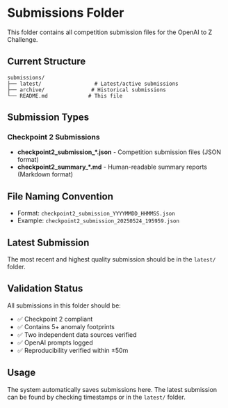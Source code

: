 # Submissions Folder

This folder contains all competition submission files for the OpenAI to Z Challenge.

## Current Structure

```
submissions/
├── latest/                 # Latest/active submissions
├── archive/               # Historical submissions
└── README.md             # This file
```

## Submission Types

### Checkpoint 2 Submissions
- **checkpoint2_submission_*.json** - Competition submission files (JSON format)
- **checkpoint2_summary_*.md** - Human-readable summary reports (Markdown format)

## File Naming Convention
- Format: `checkpoint2_submission_YYYYMMDD_HHMMSS.json`
- Example: `checkpoint2_submission_20250524_195959.json`

## Latest Submission
The most recent and highest quality submission should be in the `latest/` folder.

## Validation Status
All submissions in this folder should be:
- ✅ Checkpoint 2 compliant
- ✅ Contains 5+ anomaly footprints
- ✅ Two independent data sources verified
- ✅ OpenAI prompts logged
- ✅ Reproducibility verified within ±50m

## Usage
The system automatically saves submissions here. The latest submission can be found by checking timestamps or in the `latest/` folder. 